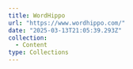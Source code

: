```yaml
---
title: WordHippo
url: "https://www.wordhippo.com/"
date: "2025-03-13T21:05:39.293Z"
collection:
  - Content
type: Collections
---
```

